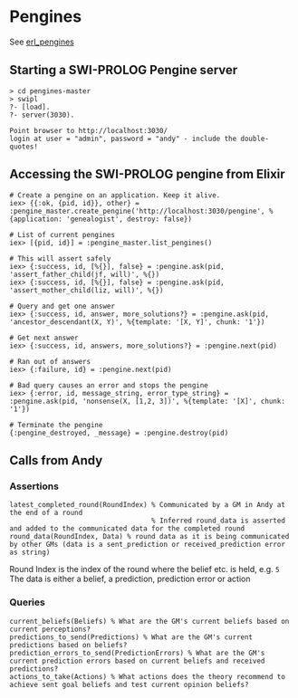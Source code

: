 # Pengines

See [erl_pengines](https://github.com/Limmen/erl_pengine)

## Starting a SWI-PROLOG Pengine server

    > cd pengines-master
    > swipl
    ?- [load].
    ?- server(3030).

    Point browser to http://localhost:3030/ 
    login at user = "admin", password = "andy" - include the double-quotes!

## Accessing the SWI-PROLOG pengine from Elixir

    # Create a pengine on an application. Keep it alive.
    iex> {{:ok, {pid, id}}, other} = :pengine_master.create_pengine('http://localhost:3030/pengine', %{application: 'genealogist', destroy: false})

    # List of current pengines
    iex> [{pid, id}] = :pengine_master.list_pengines()

    # This will assert safely
    iex> {:success, id, [%{}], false} = :pengine.ask(pid, 'assert_father_child(jf, will)', %{})
    iex> {:success, id, [%{}], false} = :pengine.ask(pid, 'assert_mother_child(liz, will)', %{})

    # Query and get one answer
    iex> {:success, id, answer, more_solutions?} = :pengine.ask(pid, 'ancestor_descendant(X, Y)', %{template: '[X, Y]', chunk: '1'})

    # Get next answer
    iex> {:success, id, answers, more_solutions?} = :pengine.next(pid)

    # Ran out of answers
    iex> {:failure, id} = :pengine.next(pid)

    # Bad query causes an error and stops the pengine
    iex> {:error, id, message_string, error_type_string} = :pengine.ask(pid, 'nonsense(X, [1,2, 3])', %{template: '[X]', chunk: '1'})

    # Terminate the pengine
    {:pengine_destroyed, _message} = :pengine.destroy(pid)

## Calls from Andy

### Assertions

    latest_completed_round(RoundIndex) % Communicated by a GM in Andy at the end of a round
                                       % Inferred round_data is asserted and added to the communicated data for the completed round
    round_data(RoundIndex, Data) % round data as it is being communicated by other GMs (data is a sent_prediction or received_prediction error as string)

Round Index is the index of the round where the belief etc. is held, e.g. `5`
The data is either a belief, a prediction, prediction error or action

### Queries

    current_beliefs(Beliefs) % What are the GM's current beliefs based on current perceptions?
    predictions_to_send(Predictions) % What are the GM's current predictions based on beliefs?
    prediction_errors_to_send(PredictionErrors) % What are the GM's current prediction errors based on current beliefs and received predictions?
    actions_to_take(Actions) % What actions does the theory recommend to achieve sent goal beliefs and test current opinion beliefs?
